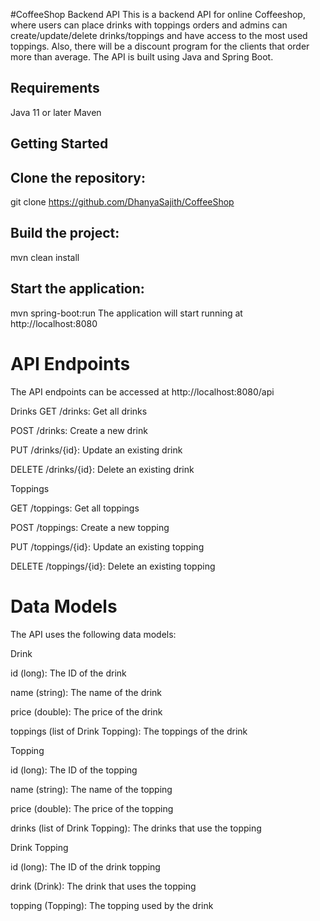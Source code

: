 
#CoffeeShop Backend API
This is a backend API for online Coffeeshop, where users can place drinks with toppings orders and admins can create/update/delete drinks/toppings and have access to the most used toppings. Also, there will be a discount program for the clients that order more than average.  The API is built using Java and Spring Boot.

## Requirements
Java 11 or later
Maven
## Getting Started
## Clone the repository:
git clone https://github.com/DhanyaSajith/CoffeeShop
## Build the project:
mvn clean install
## Start the application:
mvn spring-boot:run
The application will start running at http://localhost:8080

# API Endpoints
The API endpoints can be accessed at http://localhost:8080/api

Drinks
GET /drinks: Get all drinks

POST /drinks: Create a new drink

PUT /drinks/{id}: Update an existing drink

DELETE /drinks/{id}: Delete an existing drink

Toppings

GET /toppings: Get all toppings

POST /toppings: Create a new topping

PUT /toppings/{id}: Update an existing topping

DELETE /toppings/{id}: Delete an existing topping

# Data Models
The API uses the following data models:

Drink

id (long): The ID of the drink

name (string): The name of the drink

price (double): The price of the drink

toppings (list of Drink Topping): The toppings of the drink

Topping

id (long): The ID of the topping

name (string): The name of the topping

price (double): The price of the topping

drinks (list of Drink Topping): The drinks that use the topping

Drink Topping

id (long): The ID of the drink topping

drink (Drink): The drink that uses the topping

topping (Topping): The topping used by the drink
